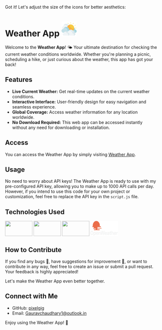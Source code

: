 Got it! Let's adjust the size of the icons for better aesthetics:

# Weather App <img src="https://raw.githubusercontent.com/pixelgig/Weather-App/cc34513f3e356ef1ef68050fa0049c84bcc35dec/img/cloudy.png" width="50" height="50">

Welcome to the **Weather App**! 🌤️ Your ultimate destination for checking the current weather conditions worldwide. Whether you're planning a picnic, scheduling a hike, or just curious about the weather, this app has got your back!



## Features

- **Live Current Weather:** Get real-time updates on the current weather conditions.
- **Interactive Interface:** User-friendly design for easy navigation and seamless experience.
- **Global Coverage:** Access weather information for any location worldwide.
- **No Download Required:** This web app can be accessed instantly without any need for downloading or installation.

## Access

You can access the Weather App by simply visiting [Weather App](https://pixelgig.github.io/Weather-App/).

## Usage

No need to worry about API keys! The Weather App is ready to use with my pre-configured API key, allowing you to make up to 1000 API calls per day. However, if you intend to use this code for your own project or customization, feel free to replace the API key in the `script.js` file.

## Technologies Used

<img src="https://camo.githubusercontent.com/5e7e215d9ff3a7c2e96d09232c11b2205565c841d1129dd2185ebd967284121f/68747470733a2f2f696d672e736869656c64732e696f2f62616467652f68746d6c352d2532334533344632362e7376673f7374796c653d666f722d7468652d6261646765266c6f676f3d68746d6c35266c6f676f436f6c6f723d7768697465" width="90" height="50"> 
<img src="https://camo.githubusercontent.com/6531a4161596e3d9fdab3d0499a7b7ce5c5c8b568be219f3e9707af042e575d2/68747470733a2f2f696d672e736869656c64732e696f2f62616467652f637373332d2532333135373242362e7376673f7374796c653d666f722d7468652d6261646765266c6f676f3d63737333266c6f676f436f6c6f723d7768697465" width="90" height="50"> 
<img src="https://camo.githubusercontent.com/53ec2e58e03ba275d9b3a386abd96a243cf744a1a7121bdf8262fc8ae6ebc335/68747470733a2f2f696d672e736869656c64732e696f2f62616467652f6a6176617363726970742d2532333332333333302e7376673f7374796c653d666f722d7468652d6261646765266c6f676f3d6a617661736372697074266c6f676f436f6c6f723d253233463744463145" width="90" height="50"> 
<img src="https://raw.githubusercontent.com/pixelgig/Weather-App/cc34513f3e356ef1ef68050fa0049c84bcc35dec/img/logo_white_cropped.png" width="90" height="50"> 

## How to Contribute

If you find any bugs 🐞, have suggestions for improvement 🚀, or want to contribute in any way, feel free to create an issue or submit a pull request. Your feedback is highly appreciated!

Let's make the Weather App even better together.

## Connect with Me

- GitHub: [pixelgig](https://github.com/pixelgig)
- Email: [Gauravchaudhary1@outlook.in](mailto:Gauravchaudhary1@outlook.in)

Enjoy using the Weather App! 🌈